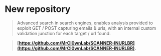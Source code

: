 New repository
===============

>Advanced search in search engines, enables analysis provided to exploit GET / POST capturing emails & urls, with an internal custom validation junction for each target / url found.

> **[https://github.com/MrCl0wnLab/SCANNER-INURLBR](https://github.com/MrCl0wnLab/SCANNER-INURLBR).**



